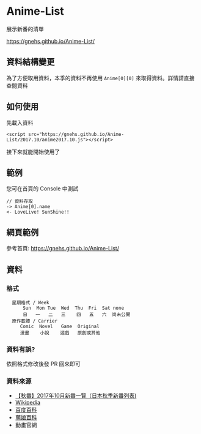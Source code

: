 # Anime-List
展示新番的清單

https://gnehs.github.io/Anime-List/
## 資料結構變更
為了方便取用資料，本季的資料不再使用 `Anime[0][0]` 來取得資料。詳情請直接查閱資料
## 如何使用
先載入資料
```
<script src="https://gnehs.github.io/Anime-List/2017.10/anime2017.10.js"></script>
```
接下來就能開始使用了

## 範例
您可在首頁的 Console 中測試

```
// 資料存取
-> Anime[0].name
<- LoveLive! SunShine!!
```
## 網頁範例
參考首頁: https://gnehs.github.io/Anime-List/

## 資料
### 格式
```
  星期格式 / Week
      Sun  Mon Tue  Wed  Thu  Fri  Sat none
      日   一   二   三    四   五   六  尚未公開
  原作載體 / Carrier
     Comic  Novel   Game  Original
     漫畫    小說    遊戲   原創或其他
```
### 資料有誤?
依照格式修改後發 PR 回來即可
### 資料來源
- [【秋番】2017年10月新番一覽（日本秋季新番列表)](http://justlaughtw.blogspot.com/2017/03/201710.html)
- [Wikipedia](https://zh.wikipedia.org)
- [百度百科](https://baike.baidu.com)
- [萌娘百科](https://zh.moegirl.org/)
- 動畫官網

